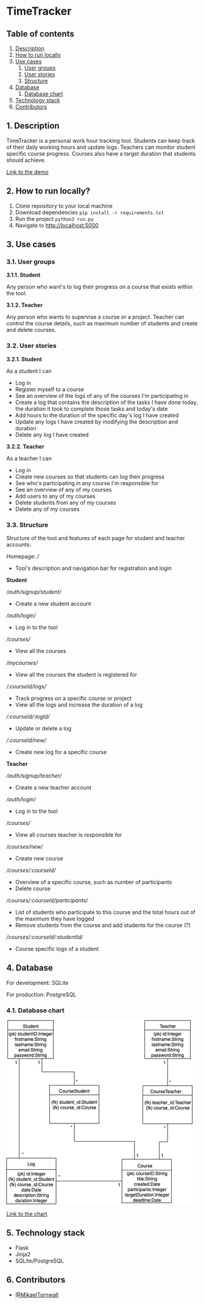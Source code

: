 # TimeTracker

## Table of contents

1. [Description](#description)
2. [How to run locally](#howtorun)
3. [Use cases](#usecases)  
    1. [User groups](#usergroups)
    2. [User stories](#userstories)
    3. [Structure](#structure)
4. [Database](#database)
    1. [Database chart](#chart)
5. [Technology stack](#techstack)
6. [Contributors](#contributors)

<a name="description"></a>
## 1. Description

TimeTracker is a personal work hour tracking tool. Students can keep track of their daily working hours and update logs. Teachers can monitor student specific course progress. Courses also have a target duration that students should achieve.

[Link to the demo](https://tsoha-timetracker.herokuapp.com/)

<a name="howtorun"></a>
## 2. How to run locally?

1. Clone repository to your local machine
2. Download dependencies `pip install -r requirements.txt`
3. Run the project `python3 run.py`
4. Navigate to [http://localhost:5000](http://localhost:5000)

<a name="usecases"></a>
## 3. Use cases

<a name="usergroups"></a>
### 3.1. User groups

__3.1.1. Student__

Any person who want's to log their progress on a course that exists within the tool.

__3.1.2. Teacher__

Any person who wants to supervise a course or a project. Teacher can control the course details, such as maximum number of students and create and delete courses.

<a name="userstories"></a>
### 3.2. User stories

__3.2.1. Student__

As a student I can
 - Log in
 - Register myself to a course
 - See an overview of the logs of any of the courses I'm participating in
 - Create a log that contains the description of the tasks I have done today, the duration it took to complete those tasks and today's date
 - Add hours to the duration of the specific day's log I have created
 - Update any logs I have created by modifying the description and duration
 - Delete any log I have created


__3.2.2. Teacher__

 As a teacher I can
  - Log in
  - Create new courses so that students can log their progress
  - See who's participating in any course I'm responsible for
  - See an overview of any of my courses
  - Add users to any of my courses
  - Delete students from any of my courses
  - Delete any of my courses

<a name="structure"></a>
### 3.3. Structure

Structure of the tool and features of each page for student and teacher accounts:

Homepage: _/_
- Tool's description and navigation bar for registration and login

__Student__

_/auth/signup/student/_
- Create a new student account

_/auth/login/_
- Log in to the tool

_/courses/_
- View all the courses

_/mycourses/_
- View all the courses the student is registered for

_/:courseId/logs/_
- Track progress on a specific course or project
- View all the logs and increase the duration of a log

_/:courseId/:logId/_
- Update or delete a log

_/:courseId/new/_
- Create new log for a specific course


__Teacher__

_/auth/signup/teacher/_
- Create a new teacher account

_/auth/login/_
- Log in to the tool

_/courses/_
- View all courses teacher is responsible for

_/courses/new/_
- Create new course

_/courses/:courseId/_
- Overview of a specific course, such as number of participants
- Delete course

_/courses/:courseId/participants/_
- List of students who participate to this course and the total hours out of the maximum they have logged
- Remove students from the course and add students for the course (?)

_/courses/:courseId/:studentId/_
- Course specific logs of a student

<a name="database"></a>
## 4. Database

For development: SQLite

For production: PostgreSQL

<a name="chart"></a>
### 4.1. Database chart

![database chart](https://github.com/MikaelTornwall/timetracker/blob/master/documentation/timetracker.png)

[Link to the chart](https://drive.google.com/file/d/176zQnYk9ukeFViq_n_RI6qthSVZ2TaM1/view?usp=sharing)

<a name="techstack"></a>
## 5. Technology stack

* Flask
* Jinja2
* SQLite/PostgreSQL

<a name="contributors"></a>
## 6. Contributors

* [@MikaelTornwall](https://github.com/MikaelTornwall/)
